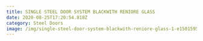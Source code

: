```yaml
---
title: SINGLE STEEL DOOR SYSTEM BLACKWITH RENIORE GLASS
date: 2020-08-25T17:20:54.818Z
category: Steel Doors
image: /img/single-steel-door-system-blackwith-reniore-glass-1-e1501595951797.jpg
---
```

